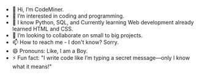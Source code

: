 - 👋 Hi, I’m CodeMiner.
- 👀 I’m interested in coding and programming. 
- 🌱 I know Python, SQL, and Currently learning Web development already learned HTML and CSS.
- 💞️ I’m looking to collaborate on small to big projects.
- 📫 How to reach me - I don't know? Sorry.
- 😄 Pronouns: Like, I am a Boy.
- ⚡ Fun fact: "I write code like I’m typing a secret message—only I know what it means!"

<!---
CodeMiner123/CodeMiner123 is a ✨ special ✨ repository because its `README.md` (this file) appears on your GitHub profile.
You can click the Preview link to take a look at your changes.
--->
